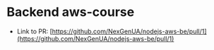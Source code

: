 # Backend aws-course

- Link to PR: [https://github.com/NexGenUA/nodejs-aws-be/pull/1](https://github.com/NexGenUA/nodejs-aws-be/pull/1)
